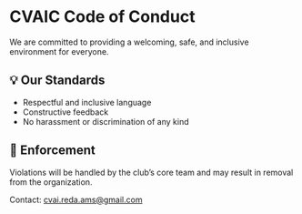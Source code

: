 # CVAIC Code of Conduct

We are committed to providing a welcoming, safe, and inclusive environment for everyone.

## 💡 Our Standards

- Respectful and inclusive language
- Constructive feedback
- No harassment or discrimination of any kind

## 🤝 Enforcement

Violations will be handled by the club’s core team and may result in removal from the organization.

Contact: [cvai.reda.ams@gmail.com](mailto:cvai.reda.ams@gmail.com)